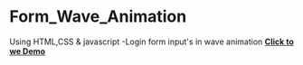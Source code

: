 # Form_Wave_Animation
Using HTML,CSS &amp; javascript -Login form input's in wave animation
<a href="https://rajshree-nagane.github.io/Form_Wave_Animation/"> <strong> Click to we Demo</strong></a>
